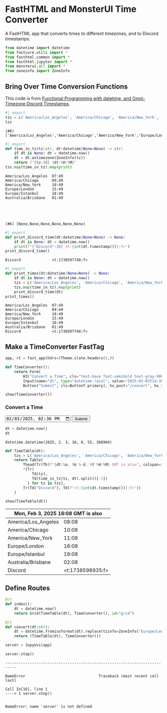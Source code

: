 # FastHTML and MonsterUI Time Converter

A FastHTML app that converts times to different timezones, and to Discord timestamps.


```python
from datetime import datetime
from fastcore.utils import *
from fasthtml.common import *
from fasthtml.jupyter import *
from monsterui.all import *
from zoneinfo import ZoneInfo
```

## Bring Over Time Conversion Functions

This code is from [Functional Programming with datetime, and Omni-Timezone Discord Timestamps](https://audrey.feldroy.com/nbs/2025-01-28-Functional-Programming-with-datetime-and-Omni-Timezone-Discord-Timestamps).


```python
#| export
tzs = L('America/Los_Angeles', 'America/Chicago', 'America/New_York', 'Europe/London', 'Europe/Istanbul', 'Australia/Brisbane',)
tzs
```




    (#6) ['America/Los_Angeles','America/Chicago','America/New_York','Europe/London','Europe/Istanbul','Australia/Brisbane']




```python
#| export
def time_in_tz(tz:str, dt:datetime|None=None) -> str: 
    if dt is None: dt = datetime.now()
    dt = dt.astimezone(ZoneInfo(tz))
    return f"{tz:20} {dt:%H:%M}"
tzs.map(time_in_tz).map(print)
```

    America/Los_Angeles  07:49
    America/Chicago      09:49
    America/New_York     10:49
    Europe/London        15:49
    Europe/Istanbul      18:49
    Australia/Brisbane   01:49





    (#6) [None,None,None,None,None,None]




```python
#| export
def print_discord_time(dt:datetime|None=None) -> None:
    if dt is None: dt = datetime.now()
    print(f"{"Discord":20} <t:{int(dt.timestamp())}:f>")
print_discord_time()
```

    Discord              <t:1738597748:f>



```python
#| export
def print_times(dt:datetime|None=None) -> None:
    if dt is None: dt = datetime.now()
    tzs = L('America/Los_Angeles', 'America/Chicago', 'America/New_York', 'Europe/London', 'Europe/Istanbul', 'Australia/Brisbane')
    tzs.map(time_in_tz).map(print)
    print_discord_time(dt)
print_times()
```

    America/Los_Angeles  07:49
    America/Chicago      09:49
    America/New_York     10:49
    Europe/London        15:49
    Europe/Istanbul      18:49
    Australia/Brisbane   01:49
    Discord              <t:1738597748:f>


## Make a TimeConverter FastTag


```python
app, rt = fast_app(hdrs=(Theme.slate.headers(),))
```


```python
def TimeConverter():
    return Form(
        H3("Convert a Time", cls="text-base font-semibold text-gray-900 dark:text-slate-100"),
        Input(name="dt", type="datetime-local", value="2025-02-03T14:30"),
        Button("Submit", cls=ButtonT.primary), hx_post="/convert", hx_target="#grid", hx_swap="outerHTML")

show(TimeConverter())
```


<form enctype="multipart/form-data" hx-post="/convert" hx-swap="outerHTML" hx-target="#grid" class="space-y-3">  <h3 class="uk-h3 text-base font-semibold text-gray-900 dark:text-slate-100">Convert a Time</h3>
  <input name="dt" type="datetime-local" value="2025-02-03T14:30" class="uk-input ">
<button type="submit" class="uk-button uk-button-primary">Submit</button></form><script>if (window.htmx) htmx.process(document.body)</script>



```python
dt = datetime.now()
dt
```




    datetime.datetime(2025, 2, 3, 16, 8, 55, 368904)




```python
def TimeTable(dt):
    tzs = L('America/Los_Angeles', 'America/Chicago', 'America/New_York', 'Europe/London', 'Europe/Istanbul', 'Australia/Brisbane',)
    return Table(
        Thead(Tr(Th(f"{dt:%a, %b %-d, %Y %H:%M} GMT is also", colspan=2))),
        *[Tr(
            Td(tz),
            Td(time_in_tz(tz, dt).split()[-1])
          ) for tz in tzs],
        Tr(Td("Discord"), Td(f"<t:{int(dt.timestamp())}:f>"))
    )
```


```python
show(TimeTable(dt))
```


<table class="uk-table uk-table-middle uk-table-divider uk-table-hover uk-table-small">
  <thead>
    <tr>
      <th colspan="2">Mon, Feb 3, 2025 16:08 GMT is also</th>
    </tr>
  </thead>
  <tr>
    <td>America/Los_Angeles</td>
    <td>08:08</td>
  </tr>
  <tr>
    <td>America/Chicago</td>
    <td>10:08</td>
  </tr>
  <tr>
    <td>America/New_York</td>
    <td>11:08</td>
  </tr>
  <tr>
    <td>Europe/London</td>
    <td>16:08</td>
  </tr>
  <tr>
    <td>Europe/Istanbul</td>
    <td>19:08</td>
  </tr>
  <tr>
    <td>Australia/Brisbane</td>
    <td>02:08</td>
  </tr>
  <tr>
    <td>Discord</td>
    <td>&lt;t:1738598935:f&gt;</td>
  </tr>
</table>
<script>if (window.htmx) htmx.process(document.body)</script>


## Define Routes


```python
@rt
def index():
    dt = datetime.now()
    return Grid(TimeTable(dt), TimeConverter(), id="grid")
```


```python
@rt
def convert(dt:str):
    dt = datetime.fromisoformat(dt).replace(tzinfo=ZoneInfo('Europe/London'))
    return (TimeTable(dt), TimeConverter())
```


```python
server = JupyUvi(app)
```



<script>
document.body.addEventListener('htmx:configRequest', (event) => {
    if(event.detail.path.includes('://')) return;
    htmx.config.selfRequestsOnly=false;
    event.detail.path = `${location.protocol}//${location.hostname}:8000${event.detail.path}`;
});
</script>



```python
server.stop()
```


    ---------------------------------------------------------------------------

    NameError                                 Traceback (most recent call last)

    Cell In[16], line 1
    ----> 1 server.stop()


    NameError: name 'server' is not defined



```python

```
